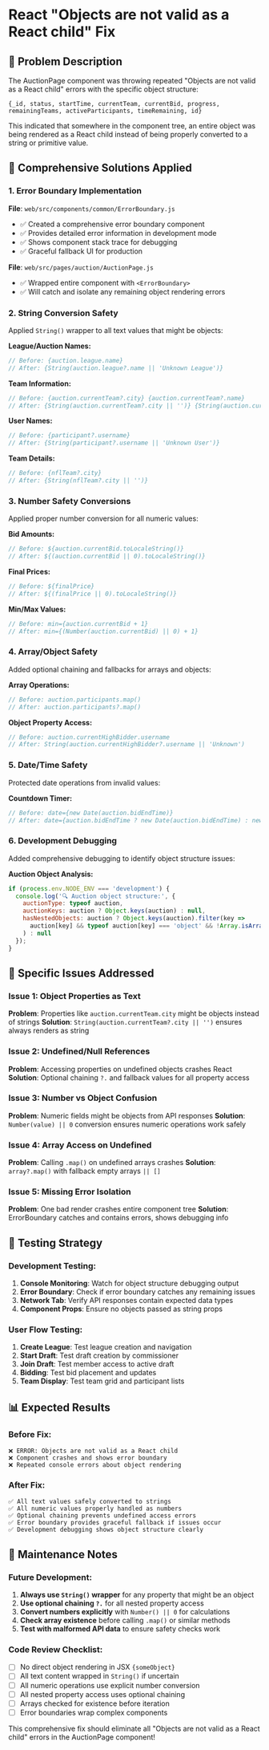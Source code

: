 # React "Objects are not valid as a React child" Fix

## 🚨 Problem Description

The AuctionPage component was throwing repeated "Objects are not valid as a React child" errors with the specific object structure:
```
{_id, status, startTime, currentTeam, currentBid, progress, remainingTeams, activeParticipants, timeRemaining, id}
```

This indicated that somewhere in the component tree, an entire object was being rendered as a React child instead of being properly converted to a string or primitive value.

## 🔧 Comprehensive Solutions Applied

### 1. **Error Boundary Implementation**
**File**: `web/src/components/common/ErrorBoundary.js`
- ✅ Created a comprehensive error boundary component
- ✅ Provides detailed error information in development mode
- ✅ Shows component stack trace for debugging
- ✅ Graceful fallback UI for production

**File**: `web/src/pages/auction/AuctionPage.js`
- ✅ Wrapped entire component with `<ErrorBoundary>`
- ✅ Will catch and isolate any remaining object rendering errors

### 2. **String Conversion Safety**
Applied `String()` wrapper to all text values that might be objects:

**League/Auction Names:**
```javascript
// Before: {auction.league.name}
// After: {String(auction.league?.name || 'Unknown League')}
```

**Team Information:**
```javascript
// Before: {auction.currentTeam?.city} {auction.currentTeam?.name}
// After: {String(auction.currentTeam?.city || '')} {String(auction.currentTeam?.name || '')}
```

**User Names:**
```javascript
// Before: {participant?.username}
// After: {String(participant?.username || 'Unknown User')}
```

**Team Details:**
```javascript
// Before: {nflTeam?.city}
// After: {String(nflTeam?.city || '')}
```

### 3. **Number Safety Conversions**
Applied proper number conversion for all numeric values:

**Bid Amounts:**
```javascript
// Before: ${auction.currentBid.toLocaleString()}
// After: ${(auction.currentBid || 0).toLocaleString()}
```

**Final Prices:**
```javascript
// Before: ${finalPrice}
// After: ${(finalPrice || 0).toLocaleString()}
```

**Min/Max Values:**
```javascript
// Before: min={auction.currentBid + 1}
// After: min={(Number(auction.currentBid) || 0) + 1}
```

### 4. **Array/Object Safety**
Added optional chaining and fallbacks for arrays and objects:

**Array Operations:**
```javascript
// Before: auction.participants.map()
// After: auction.participants?.map()
```

**Object Property Access:**
```javascript
// Before: auction.currentHighBidder.username
// After: String(auction.currentHighBidder?.username || 'Unknown')
```

### 5. **Date/Time Safety**
Protected date operations from invalid values:

**Countdown Timer:**
```javascript
// Before: date={new Date(auction.bidEndTime)}
// After: date={auction.bidEndTime ? new Date(auction.bidEndTime) : new Date()}
```

### 6. **Development Debugging**
Added comprehensive debugging to identify object structure issues:

**Auction Object Analysis:**
```javascript
if (process.env.NODE_ENV === 'development') {
  console.log('🔍 Auction object structure:', {
    auctionType: typeof auction,
    auctionKeys: auction ? Object.keys(auction) : null,
    hasNestedObjects: auction ? Object.keys(auction).filter(key => 
      auction[key] && typeof auction[key] === 'object' && !Array.isArray(auction[key])
    ) : null
  });
}
```

## 🎯 Specific Issues Addressed

### Issue 1: Object Properties as Text
**Problem**: Properties like `auction.currentTeam.city` might be objects instead of strings
**Solution**: `String(auction.currentTeam?.city || '')` ensures always renders as string

### Issue 2: Undefined/Null References
**Problem**: Accessing properties on undefined objects crashes React
**Solution**: Optional chaining `?.` and fallback values for all property access

### Issue 3: Number vs Object Confusion
**Problem**: Numeric fields might be objects from API responses
**Solution**: `Number(value) || 0` conversion ensures numeric operations work safely

### Issue 4: Array Access on Undefined
**Problem**: Calling `.map()` on undefined arrays crashes
**Solution**: `array?.map()` with fallback empty arrays `|| []`

### Issue 5: Missing Error Isolation
**Problem**: One bad render crashes entire component tree
**Solution**: ErrorBoundary catches and contains errors, shows debugging info

## 🚀 Testing Strategy

### Development Testing:
1. **Console Monitoring**: Watch for object structure debugging output
2. **Error Boundary**: Check if error boundary catches any remaining issues  
3. **Network Tab**: Verify API responses contain expected data types
4. **Component Props**: Ensure no objects passed as string props

### User Flow Testing:
1. **Create League**: Test league creation and navigation
2. **Start Draft**: Test draft creation by commissioner
3. **Join Draft**: Test member access to active draft
4. **Bidding**: Test bid placement and updates
5. **Team Display**: Test team grid and participant lists

## 📊 Expected Results

### Before Fix:
```
❌ ERROR: Objects are not valid as a React child
❌ Component crashes and shows error boundary
❌ Repeated console errors about object rendering
```

### After Fix:
```
✅ All text values safely converted to strings
✅ All numeric values properly handled as numbers
✅ Optional chaining prevents undefined access errors
✅ Error boundary provides graceful fallback if issues occur
✅ Development debugging shows object structure clearly
```

## 🔧 Maintenance Notes

### Future Development:
1. **Always use `String()` wrapper** for any property that might be an object
2. **Use optional chaining `?.`** for all nested property access
3. **Convert numbers explicitly** with `Number() || 0` for calculations
4. **Check array existence** before calling `.map()` or similar methods
5. **Test with malformed API data** to ensure safety checks work

### Code Review Checklist:
- [ ] No direct object rendering in JSX `{someObject}`
- [ ] All text content wrapped in `String()` if uncertain
- [ ] All numeric operations use explicit number conversion
- [ ] All nested property access uses optional chaining
- [ ] Arrays checked for existence before iteration
- [ ] Error boundaries wrap complex components

This comprehensive fix should eliminate all "Objects are not valid as a React child" errors in the AuctionPage component!
